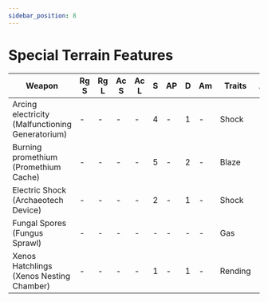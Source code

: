 ```yaml
---
sidebar_position: 8
---
```


# Special Terrain Features

| Weapon | Rg S | Rg L | Ac S | Ac L | S | AP | D | Am | Traits | AL | Cost |
| --- | --- | --- | --- | --- | --- | --- | --- | --- | --- | --- | --- |
| Arcing electricity (Malfunctioning Generatorium) | \- | \- | \- | \- | 4 | \- | 1 | \- | Shock |  |  |
| Burning promethium (Promethium Cache) | \- | \- | \- | \- | 5 | \- | 2 | \- | Blaze |  |  |
| Electric Shock (Archaeotech Device) | \- | \- | \- | \- | 2 | \- | 1 | \- | Shock |  |  |
| Fungal Spores (Fungus Sprawl) | \- | \- | \- | \- | \- | \- | \- | \- | Gas |  |  |
| Xenos Hatchlings (Xenos Nesting Chamber) | \- | \- | \- | \- | 1 | \- | 1 | \- | Rending |  |  |
